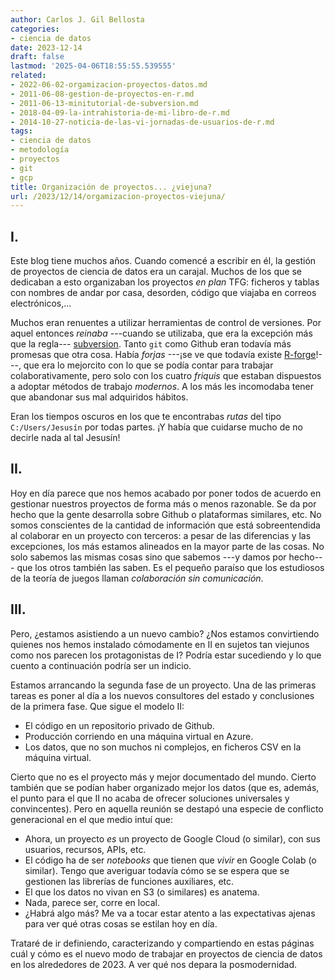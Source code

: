 ```yaml
---
author: Carlos J. Gil Bellosta
categories:
- ciencia de datos
date: 2023-12-14
draft: false
lastmod: '2025-04-06T18:55:55.539555'
related:
- 2022-06-02-orgamizacion-proyectos-datos.md
- 2011-06-08-gestion-de-proyectos-en-r.md
- 2011-06-13-minitutorial-de-subversion.md
- 2018-04-09-la-intrahistoria-de-mi-libro-de-r.md
- 2014-10-27-noticia-de-las-vi-jornadas-de-usuarios-de-r.md
tags:
- ciencia de datos
- metodología
- proyectos
- git
- gcp
title: Organización de proyectos... ¿viejuna?
url: /2023/12/14/orgamizacion-proyectos-viejuna/
---
```


## I.

Este blog tiene muchos años. Cuando comencé a escribir en él, la gestión de proyectos de ciencia de datos era un carajal. Muchos de los que se dedicaban a esto organizaban los proyectos _en plan_ TFG: ficheros y tablas con nombres de andar por casa, desorden, código que viajaba en correos electrónicos,...

Muchos eran renuentes a utilizar herramientas de control de versiones. Por aquel entonces _reinaba_ ---cuando se utilizaba, que era la excepción más que la regla---
[subversion](https://en.wikipedia.org/wiki/Apache_Subversion).
Tanto `git` como Github eran todavía más promesas que otra cosa. Había _forjas_ ---¡se ve que todavía existe [R-forge](https://r-forge.r-project.org/)!---, que era lo mejorcito con lo que se podía contar para trabajar colaborativamente, pero solo con los cuatro _friquis_ que estaban dispuestos a adoptar métodos de trabajo _modernos_. A los más les incomodaba tener que abandonar sus mal adquiridos hábitos.

Eran los tiempos oscuros en los que te encontrabas _rutas_ del tipo `C:/Users/Jesusín` por todas partes. ¡Y había que cuidarse mucho de no decirle nada al tal Jesusín!

## II.

Hoy en día parece que nos hemos acabado por poner todos de acuerdo en gestionar nuestros proyectos de forma más o menos razonable. Se da por hecho que la gente desarrolla sobre Github o plataformas similares, etc. No somos conscientes de la cantidad de información que está sobreentendida al colaborar en un proyecto con terceros: a pesar de las diferencias y las excepciones, los más estamos alineados en la mayor parte de las cosas. No solo sabemos las mismas cosas sino que sabemos ---y damos por hecho--- que los otros también las saben. Es el pequeño paraíso que los estudiosos de la teoría de juegos llaman _colaboración sin comunicación_.

## III.

Pero, ¿estamos asistiendo a un nuevo cambio? ¿Nos estamos convirtiendo quienes nos hemos instalado cómodamente en II en sujetos tan viejunos como nos parecen los protagonistas de I? Podría estar sucediendo y lo que cuento a continuación podría ser un indicio.

Estamos arrancando la segunda fase de un proyecto. Una de las primeras tareas es poner al día a los nuevos consultores del estado y conclusiones de la primera fase. Que sigue el modelo II:

* El código en un repositorio privado de Github.
* Producción corriendo en una máquina virtual en Azure.
* Los datos, que no son muchos ni complejos, en ficheros CSV en la máquina virtual.

Cierto que no es el proyecto más y mejor documentado del mundo. Cierto también que se podían haber organizado mejor los datos (que es, además, el punto para el que II no acaba de ofrecer soluciones universales y convincentes). Pero en aquella reunión se destapó una especie de conflicto generacional en el que medio intuí que:

* Ahora, un proyecto _es_ un proyecto de Google Cloud (o similar), con sus usuarios, recursos, APIs, etc.
* El código ha de ser _notebooks_ que tienen que _vivir_ en Google Colab (o similar). Tengo que averiguar todavía cómo se se espera que se gestionen las librerías de funciones auxiliares, etc.
* El que los datos no vivan en S3 (o similares) es anatema.
* Nada, parece ser, corre en local.
* ¿Habrá algo más? Me va a tocar estar atento a las expectativas ajenas para ver qué otras cosas se estilan hoy en día.

Trataré de ir definiendo, caracterizando y compartiendo en estas páginas cuál y cómo es el nuevo modo de trabajar en proyectos de ciencia de datos en los alrededores de 2023. A ver qué nos depara la posmodernidad.